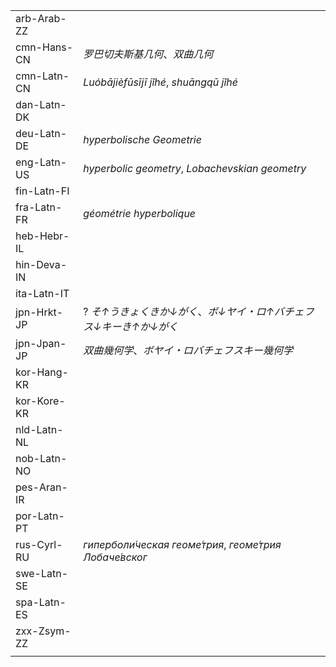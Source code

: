 | | |
|-|-|
| arb-Arab-ZZ |  |
| cmn-Hans-CN | _罗巴切夫斯基几何_、_双曲几何_ |
| cmn-Latn-CN | _Luóbājièfūsījī jǐhé_, _shuāngqū jǐhé_ |
| dan-Latn-DK |  |
| deu-Latn-DE | _hyperbolische Geometrie_ |
| eng-Latn-US | _hyperbolic geometry_, _Lobachevskian geometry_ |
| fin-Latn-FI |  |
| fra-Latn-FR | _géométrie hyperbolique_ |
| heb-Hebr-IL |  |
| hin-Deva-IN |  |
| ita-Latn-IT |  |
| jpn-Hrkt-JP | ? _そ↑うきょくきか↓がく_、_ボ↓ヤイ・ロ↑バチェフス↓キーき↑か↓がく_ |
| jpn-Jpan-JP | _双曲幾何学_、_ボヤイ・ロバチェフスキー幾何学_ |
| kor-Hang-KR |  |
| kor-Kore-KR |  |
| nld-Latn-NL |  |
| nob-Latn-NO |  |
| pes-Aran-IR |  |
| por-Latn-PT |  |
| rus-Cyrl-RU | _гиперболи́ческая геоме́трия_, _геоме́трия Лобаче́вског_ |
| swe-Latn-SE |  |
| spa-Latn-ES |  |
| zxx-Zsym-ZZ |  |
|  |  |
